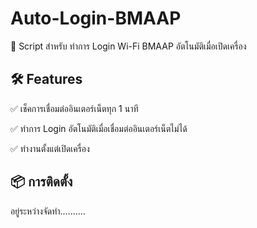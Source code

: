 # Auto-Login-BMAAP
🚀 Script สำหรับ ทำการ Login Wi-Fi BMAAP อัตโนมัติเมื่อเปิดเครื่อง


## 🛠 Features

✅ เช็คการเชื่อมต่ออินเตอร์เน็ตทุก 1 นาที

✅ ทำการ Login อัตโนมัติเมื่อเชื่อมต่ออินเตอร์เน็ตไม่ได้

✅ ทำงานตั้งแต่เปิดเครื่อง


## 📦 การติดตั้ง
อยู่ระหว่างจัดทำ..........